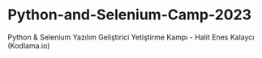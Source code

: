 # Python-and-Selenium-Camp-2023
Python &amp; Selenium Yazılım Geliştirici Yetiştirme Kampı - Halit Enes Kalaycı (Kodlama.io)
